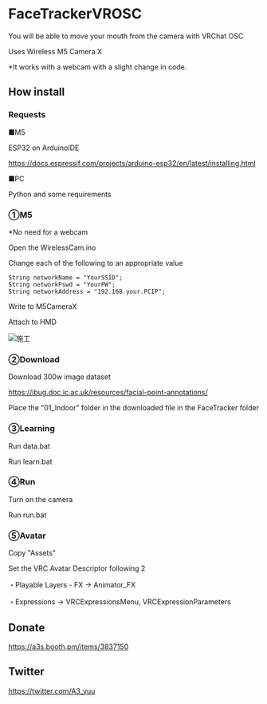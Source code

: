 # FaceTrackerVROSC

You will be able to move your mouth from the camera with VRChat OSC

Uses Wireless M5 Camera X

*It works with a webcam with a slight change in code.

## How install

### Requests
■M5

ESP32 on ArduinoIDE

https://docs.espressif.com/projects/arduino-esp32/en/latest/installing.html

■PC

Python and some requirements

### ①M5
*No need for a webcam

Open the WirelessCam.ino

Change each of the following to an appropriate value
```
String networkName = "YourSSID";
String networkPswd = "YourPW";
String networkAddress = "192.168.your.PCIP";
```

Write to M5CameraX

Attach to HMD

![施工](https://user-images.githubusercontent.com/21051958/166640802-634926ee-599e-4ed6-ae7c-dbf08758499d.jpg)

### ②Download

Download 300w image dataset

https://ibug.doc.ic.ac.uk/resources/facial-point-annotations/

Place the "01_Indoor" folder in the downloaded file in the FaceTracker folder

### ③Learning

Run data.bat

Run learn.bat

### ④Run

Turn on the camera

Run run.bat

### ⑤Avatar

Copy "Assets"

Set the VRC Avatar Descriptor following 2

・Playable Layers - FX → Animator_FX

・Expressions → VRCExpressionsMenu, VRCExpressionParameters

## Donate

https://a3s.booth.pm/items/3837150

## Twitter

https://twitter.com/A3_yuu
